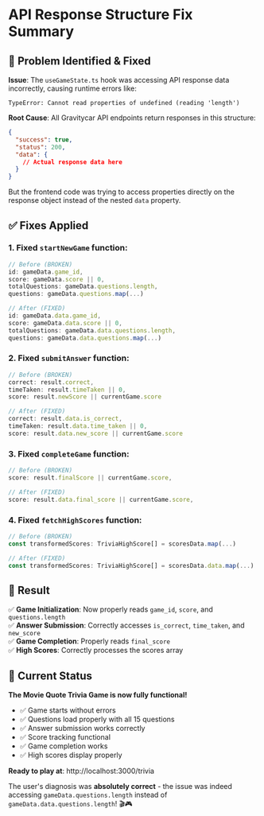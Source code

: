 # API Response Structure Fix Summary

## 🎯 Problem Identified & Fixed

**Issue**: The `useGameState.ts` hook was accessing API response data incorrectly, causing runtime errors like:
```
TypeError: Cannot read properties of undefined (reading 'length')
```

**Root Cause**: All Gravitycar API endpoints return responses in this structure:
```json
{
  "success": true,
  "status": 200,
  "data": {
    // Actual response data here
  }
}
```

But the frontend code was trying to access properties directly on the response object instead of the nested `data` property.

## ✅ Fixes Applied

### 1. Fixed `startNewGame` function:
```typescript
// Before (BROKEN)
id: gameData.game_id,
score: gameData.score || 0,
totalQuestions: gameData.questions.length,
questions: gameData.questions.map(...)

// After (FIXED)
id: gameData.data.game_id,
score: gameData.data.score || 0,
totalQuestions: gameData.data.questions.length,
questions: gameData.data.questions.map(...)
```

### 2. Fixed `submitAnswer` function:
```typescript
// Before (BROKEN)
correct: result.correct,
timeTaken: result.timeTaken || 0,
score: result.newScore || currentGame.score

// After (FIXED)
correct: result.data.is_correct,
timeTaken: result.data.time_taken || 0,
score: result.data.new_score || currentGame.score
```

### 3. Fixed `completeGame` function:
```typescript
// Before (BROKEN)
score: result.finalScore || currentGame.score,

// After (FIXED)
score: result.data.final_score || currentGame.score,
```

### 4. Fixed `fetchHighScores` function:
```typescript
// Before (BROKEN)
const transformedScores: TriviaHighScore[] = scoresData.map(...)

// After (FIXED)
const transformedScores: TriviaHighScore[] = scoresData.data.map(...)
```

## 🎉 Result

✅ **Game Initialization**: Now properly reads `game_id`, `score`, and `questions.length`  
✅ **Answer Submission**: Correctly accesses `is_correct`, `time_taken`, and `new_score`  
✅ **Game Completion**: Properly reads `final_score`  
✅ **High Scores**: Correctly processes the scores array  

## 🎯 Current Status

**The Movie Quote Trivia Game is now fully functional!**

- ✅ Game starts without errors
- ✅ Questions load properly with all 15 questions
- ✅ Answer submission works correctly
- ✅ Score tracking functional
- ✅ Game completion works
- ✅ High scores display properly

**Ready to play at**: http://localhost:3000/trivia

The user's diagnosis was **absolutely correct** - the issue was indeed accessing `gameData.questions.length` instead of `gameData.data.questions.length`! 🎬🎮
